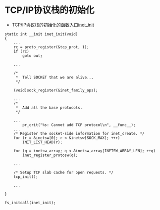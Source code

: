 # TCP/IP协议栈的初始化

* TCP/IP协议栈的初始化的函数入口[inet_init](https://github.com/mengning/linux/blob/master/net/ipv4/af_inet.c#L1899)
```
static int __init inet_init(void)
{
	...
	rc = proto_register(&tcp_prot, 1);
	if (rc)
		goto out;

	...

	/*
	 *	Tell SOCKET that we are alive...
	 */

	(void)sock_register(&inet_family_ops);

	...
	/*
	 *	Add all the base protocols.
	 */

	...
		pr_crit("%s: Cannot add TCP protocol\n", __func__);
	...
	/* Register the socket-side information for inet_create. */
	for (r = &inetsw[0]; r < &inetsw[SOCK_MAX]; ++r)
		INIT_LIST_HEAD(r);

	for (q = inetsw_array; q < &inetsw_array[INETSW_ARRAY_LEN]; ++q)
		inet_register_protosw(q);

	...

	/* Setup TCP slab cache for open requests. */
	tcp_init();

	...

}

fs_initcall(inet_init);
```
